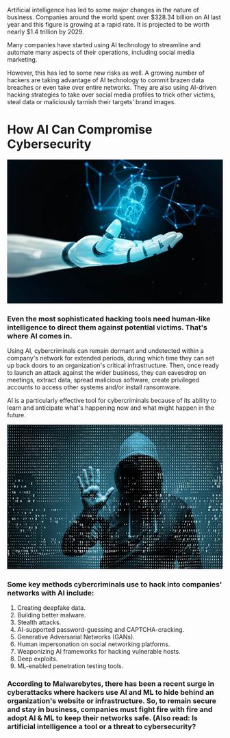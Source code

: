 
Artificial intelligence has led to some major changes in the nature of business. Companies around the world spent over $328.34 billion on AI last year and this figure is growing at a rapid rate. It is projected to be worth nearly $1.4 trillion by 2029.

Many companies have started using AI technology to streamline and automate many aspects of their operations, including social media marketing.

However, this has led to some new risks as well. A growing number of hackers are taking advantage of AI technology to commit brazen data breaches or even take over entire networks. They are also using AI-driven hacking strategies to take over social media profiles to trick other victims, steal data or maliciously tarnish their targets’ brand images.


# How AI Can Compromise Cybersecurity
![CyberSecurity](assets/img/AI-Cybersecurity.jpg)

### Even the most sophisticated hacking tools need human-like intelligence to direct them against potential victims. That's where AI comes in.

Using AI, cybercriminals can remain dormant and undetected within a company's network for extended periods, during which time they can set up back doors to an organization's critical infrastructure. Then, once ready to launch an attack against the wider business, they can eavesdrop on meetings, extract data, spread malicious software, create privileged accounts to access other systems and/or install ransomware.

AI is a particularly effective tool for cybercriminals because of its ability to learn and anticipate what's happening now and what might happen in the future.


![CyberSecurity](assets/img/AI-Risks.jpg)
### Some key methods cybercriminals use to hack into companies' networks with AI include:

1. Creating deepfake data.
2. Building better malware.
3. Stealth attacks.
4. AI-supported password-guessing and CAPTCHA-cracking.
5. Generative Adversarial Networks (GANs).
6. Human impersonation on social networking platforms.
7. Weaponizing AI frameworks for hacking vulnerable hosts.
8. Deep exploits.
9. ML-enabled penetration testing tools.


### According to Malwarebytes, there has been a recent surge in cyberattacks where hackers use AI and ML to hide behind an organization's website or infrastructure. So, to remain secure and stay in business, companies must fight fire with fire and adopt AI & ML to keep their networks safe. (Also read: Is artificial intelligence a tool or a threat to cybersecurity?



